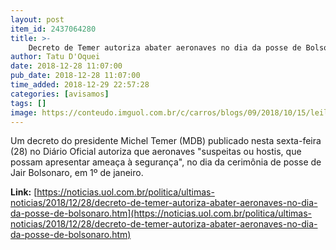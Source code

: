 ```yaml
---
layout: post
item_id: 2437064280
title: >-
    Decreto de Temer autoriza abater aeronaves no dia da posse de Bolsonaro
author: Tatu D'Oquei
date: 2018-12-28 11:07:00
pub_date: 2018-12-28 11:07:00
time_added: 2018-12-29 22:57:28
categories: [avisamos]
tags: []
image: https://conteudo.imguol.com.br/c/carros/blogs/09/2018/10/15/leilao-da-fab-tem-caca-supersonico-com-preco-de-chery-qq-1539619985783_v2_615x300.jpg
---
```


Um decreto do presidente Michel Temer (MDB) publicado nesta sexta-feira (28) no Diário Oficial autoriza que aeronaves "suspeitas ou hostis, que possam apresentar ameaça à segurança", no dia da cerimônia de posse de Jair Bolsonaro, em 1º de janeiro.

**Link:** [https://noticias.uol.com.br/politica/ultimas-noticias/2018/12/28/decreto-de-temer-autoriza-abater-aeronaves-no-dia-da-posse-de-bolsonaro.htm](https://noticias.uol.com.br/politica/ultimas-noticias/2018/12/28/decreto-de-temer-autoriza-abater-aeronaves-no-dia-da-posse-de-bolsonaro.htm)

